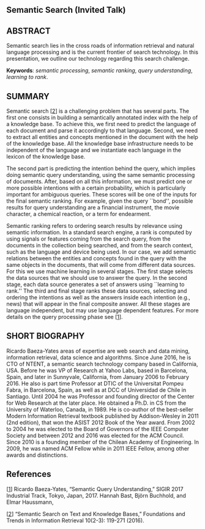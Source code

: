 **Semantic Search (Invited Talk)**
----

ABSTRACT
------
Semantic search lies in the cross roads of information retrieval and natural language processing and is the current frontier of search technology.  In this presentation, we outline our technology regarding this search challenge.

**Keywords**: *semantic processing*,  *semantic ranking*, *query understanding*, *learning to rank*.
 
 SUMMARY
----
Semantic search [[2](http://www.nowpublishers.com/article/Details/INR-032)] is a challenging problem that has several parts. The first one consists in building a semantically annotated index with the help of a knowledge base. To achieve this, we first need to predict the language of each document and parse it accordingly to that language. Second, we need to extract all entities and concepts mentioned in the document with the help of the knowledge base. All the knowledge base infrastructure needs to be independent of the language and we instantiate each language in the lexicon of the knowledge base.

The second part is predicting the intention behind the query, which implies doing semantic query understanding, using the same semantic processing of documents. After, based on all this information, we must predict one or more possible intentions with a certain probability, which is particularly important for ambiguous queries. These scores will be one of the inputs for the final semantic ranking. For example, given the query ``bond'', possible results for query understanding are a financial instrument, the movie character, a chemical reaction, or a term for endearment.

Semantic ranking refers to ordering search results by relevance using semantic information. In a standard search engine, a rank is computed by using signals or features coming from the search query, from the documents in the collection being searched, and from the search context, such as the language and device being used. In our case, we add semantic relations between the entities and concepts found in the query with the same objects in the documents, that will come from different data sources. For this we use machine learning in several stages. The first stage selects the data sources that we should use to answer the query. In the second stage, each data source generates a set of answers using ``learning to rank.'' The third and final stage ranks these data sources, selecting and ordering the intentions as well as the answers inside each intention (e.g., news) that will appear in the final composite answer. All these stages are language independent, but may use language dependent features. For more details on the query processing phase see [[1](https://dl.acm.org/citation.cfm?id=3096472)].

SHORT BIOGRAPHY
------

Ricardo Baeza-Yates areas of expertise are web search and data mining, information retrieval, data science and algorithms. Since June 2016, he is CTO of NTENT, a semantic search technology company based in California, USA. Before he was VP of Research at Yahoo Labs, based in Barcelona, Spain, and later in Sunnyvale, California, from January 2006 to February 2016. He also is part time Professor at DTIC of the Universitat Pompeu Fabra, in Barcelona, Spain, as well as at DCC of Universidad de Chile in Santiago. Until 2004 he was Professor and founding director of the Center for Web Research at the later place. He obtained a Ph.D. in CS from the University of Waterloo, Canada, in 1989. He is co-author of the best-seller Modern Information Retrieval textbook published by Addison-Wesley in 2011 (2nd edition), that won the ASIST 2012 Book of the Year award. From 2002 to 2004 he was elected to the Board of Governors of the IEEE Computer Society and between 2012 and 2016 was elected for the ACM Council. Since 2010 is a founding member of the Chilean Academy of Engineering. In 2009, he was named ACM Fellow while in 2011 IEEE Fellow, among other awards and distinctions.

References
---

[[1](https://dl.acm.org/citation.cfm?id=3096472)] Ricardo Baeza-Yates, “Semantic Query Understanding,” SIGIR 2017 Industrial Track, Tokyo, Japan, 2017.
Hannah Bast, Björn Buchhold, and Elmar Haussmann,

[[2](http://www.nowpublishers.com/article/Details/INR-032)] “Semantic Search on Text and Knowledge Bases,” Foundations and Trends in Information Retrieval 10(2-3): 119-271 (2016).
